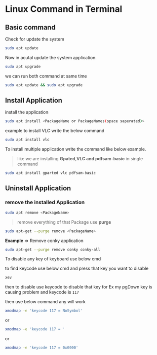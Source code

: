 # Linux Command in Terminal

## Basic command

Check for update the system 
```bash
sudo apt update
```
Now in acutal update the system application.
```bash
sudo apt upgrade
```
we can run both command at same time
```bash
sudo apt update && sudo apt upgrade
```

## Install Application
install the application 
```bash
sudo apt install <PackageName or PackageNames(space saperated)>
```
example to install VLC write the below command 
```bash
sudo apt install vlc
```
To install multiple application write the command like below example.

>like we are installing **Gpated,VLC and pdfsam-basic** in single command

```bash
sudo apt install gparted vlc pdfsam-basic
```

## Uninstall Application

### remove the installed Application

```bash
sudo apt remove <PackageName>
```

>remove everything of that Package use **purge**

```bash
sudo apt-get --purge remove <PackageName>
```
**Example** => Remove conky application
```bash
sudo apt-get --purge remove conky conky-all
```


To disable any key of keyboard use below cmd

to find keycode use below cmd and press that key you want to disable
```bash
xev
```

then to disable use keycode to disable that key for Ex my pgDown key is causing problem and keycode is `117`

then use below command any will work

```bash
xmodmap -e 'keycode 117 = NoSymbol'
```
or 
```bash
xmodmap -e 'keycode 117 = '
```
or

```bash
xmodmap -e 'keycode 117 = 0x0000'
```